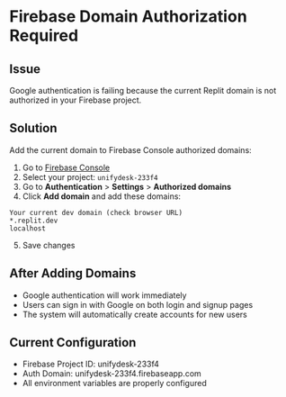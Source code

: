# Firebase Domain Authorization Required

## Issue
Google authentication is failing because the current Replit domain is not authorized in your Firebase project.

## Solution
Add the current domain to Firebase Console authorized domains:

1. Go to [Firebase Console](https://console.firebase.google.com/)
2. Select your project: `unifydesk-233f4`
3. Go to **Authentication** > **Settings** > **Authorized domains**
4. Click **Add domain** and add these domains:

```
Your current dev domain (check browser URL)
*.replit.dev
localhost
```

5. Save changes

## After Adding Domains
- Google authentication will work immediately
- Users can sign in with Google on both login and signup pages
- The system will automatically create accounts for new users

## Current Configuration
- Firebase Project ID: unifydesk-233f4
- Auth Domain: unifydesk-233f4.firebaseapp.com
- All environment variables are properly configured